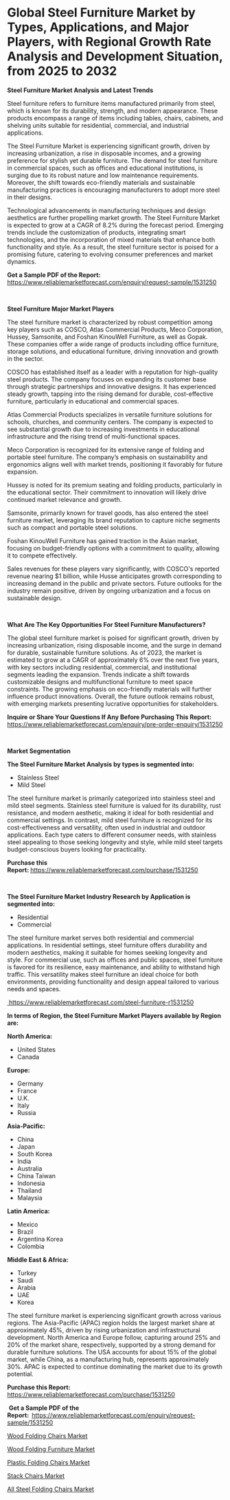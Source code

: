 <p><h1>Global Steel Furniture Market by Types, Applications, and Major Players, with Regional Growth Rate Analysis and Development Situation, from 2025 to 2032</h1></p><p><strong>Steel Furniture Market Analysis and Latest Trends</strong></p>
<p><p>Steel furniture refers to furniture items manufactured primarily from steel, which is known for its durability, strength, and modern appearance. These products encompass a range of items including tables, chairs, cabinets, and shelving units suitable for residential, commercial, and industrial applications.</p><p>The Steel Furniture Market is experiencing significant growth, driven by increasing urbanization, a rise in disposable incomes, and a growing preference for stylish yet durable furniture. The demand for steel furniture in commercial spaces, such as offices and educational institutions, is surging due to its robust nature and low maintenance requirements. Moreover, the shift towards eco-friendly materials and sustainable manufacturing practices is encouraging manufacturers to adopt more steel in their designs.</p><p>Technological advancements in manufacturing techniques and design aesthetics are further propelling market growth. The Steel Furniture Market is expected to grow at a CAGR of 8.2% during the forecast period. Emerging trends include the customization of products, integrating smart technologies, and the incorporation of mixed materials that enhance both functionality and style. As a result, the steel furniture sector is poised for a promising future, catering to evolving consumer preferences and market dynamics.</p></p>
<p><strong>Get a Sample PDF of the Report:&nbsp;</strong> <a href="https://www.reliablemarketforecast.com/enquiry/request-sample/1531250?utm_campaign=1875&utm_medium=2&utm_source=Github&utm_content=ia&utm_term=04042025&utm_id=steel-furniture">https://www.reliablemarketforecast.com/enquiry/request-sample/1531250</a></p>
<p>&nbsp;</p>
<p><strong>Steel Furniture Major Market Players</strong></p>
<p><p>The steel furniture market is characterized by robust competition among key players such as COSCO, Atlas Commercial Products, Meco Corporation, Hussey, Samsonite, and Foshan KinouWell Furniture, as well as Gopak. These companies offer a wide range of products including office furniture, storage solutions, and educational furniture, driving innovation and growth in the sector.</p><p>COSCO has established itself as a leader with a reputation for high-quality steel products. The company focuses on expanding its customer base through strategic partnerships and innovative designs. It has experienced steady growth, tapping into the rising demand for durable, cost-effective furniture, particularly in educational and commercial spaces.</p><p>Atlas Commercial Products specializes in versatile furniture solutions for schools, churches, and community centers. The company is expected to see substantial growth due to increasing investments in educational infrastructure and the rising trend of multi-functional spaces. </p><p>Meco Corporation is recognized for its extensive range of folding and portable steel furniture. The company’s emphasis on sustainability and ergonomics aligns well with market trends, positioning it favorably for future expansion.</p><p>Hussey is noted for its premium seating and folding products, particularly in the educational sector. Their commitment to innovation will likely drive continued market relevance and growth.</p><p>Samsonite, primarily known for travel goods, has also entered the steel furniture market, leveraging its brand reputation to capture niche segments such as compact and portable steel solutions.</p><p>Foshan KinouWell Furniture has gained traction in the Asian market, focusing on budget-friendly options with a commitment to quality, allowing it to compete effectively.</p><p>Sales revenues for these players vary significantly, with COSCO's reported revenue nearing $1 billion, while Husse anticipates growth corresponding to increasing demand in the public and private sectors. Future outlooks for the industry remain positive, driven by ongoing urbanization and a focus on sustainable design.</p></p>
<p>&nbsp;</p>
<p><strong>What Are The Key Opportunities For Steel Furniture Manufacturers?</strong></p>
<p><p>The global steel furniture market is poised for significant growth, driven by increasing urbanization, rising disposable income, and the surge in demand for durable, sustainable furniture solutions. As of 2023, the market is estimated to grow at a CAGR of approximately 6% over the next five years, with key sectors including residential, commercial, and institutional segments leading the expansion. Trends indicate a shift towards customizable designs and multifunctional furniture to meet space constraints. The growing emphasis on eco-friendly materials will further influence product innovations. Overall, the future outlook remains robust, with emerging markets presenting lucrative opportunities for stakeholders.</p></p>
<p><strong>Inquire or Share Your Questions If Any Before Purchasing This Report:</strong> <a href="https://www.reliablemarketforecast.com/enquiry/pre-order-enquiry/1531250?utm_campaign=1875&utm_medium=2&utm_source=Github&utm_content=ia&utm_term=04042025&utm_id=steel-furniture">https://www.reliablemarketforecast.com/enquiry/pre-order-enquiry/1531250</a></p>
<p>&nbsp;</p>
<p><strong>Market Segmentation</strong></p>
<p><strong>The Steel Furniture Market Analysis by types is segmented into:</strong></p>
<p><ul><li>Stainless Steel</li><li>Mild Steel</li></ul></p>
<p><p>The steel furniture market is primarily categorized into stainless steel and mild steel segments. Stainless steel furniture is valued for its durability, rust resistance, and modern aesthetic, making it ideal for both residential and commercial settings. In contrast, mild steel furniture is recognized for its cost-effectiveness and versatility, often used in industrial and outdoor applications. Each type caters to different consumer needs, with stainless steel appealing to those seeking longevity and style, while mild steel targets budget-conscious buyers looking for practicality.</p></p>
<p><strong>Purchase this Report:&nbsp;</strong><a href="https://www.reliablemarketforecast.com/purchase/1531250?utm_campaign=1875&utm_medium=2&utm_source=Github&utm_content=ia&utm_term=04042025&utm_id=steel-furniture">https://www.reliablemarketforecast.com/purchase/1531250</a></p>
<p>&nbsp;</p>
<p><strong>The Steel Furniture Market Industry Research by Application is segmented into:</strong></p>
<p><ul><li>Residential</li><li>Commercial</li></ul></p>
<p><p>The steel furniture market serves both residential and commercial applications. In residential settings, steel furniture offers durability and modern aesthetics, making it suitable for homes seeking longevity and style. For commercial use, such as offices and public spaces, steel furniture is favored for its resilience, easy maintenance, and ability to withstand high traffic. This versatility makes steel furniture an ideal choice for both environments, providing functionality and design appeal tailored to various needs and spaces.</p></p>
<p><a href="https://www.reliablemarketforecast.com/steel-furniture-r1531250?utm_campaign=1875&utm_medium=2&utm_source=Github&utm_content=ia&utm_term=04042025&utm_id=steel-furniture">&nbsp;https://www.reliablemarketforecast.com/steel-furniture-r1531250</a></p>
<p><strong>In terms of Region, the Steel Furniture Market Players available by Region are:</strong></p>
<p>
    <p> <strong> North America: </strong>
        <ul>
            <li>United States</li>
            <li>Canada</li>
        </ul>
        </p> 
    <p> <strong> Europe: </strong>
        <ul>
            <li>Germany</li>
            <li>France</li>
            <li>U.K.</li>
            <li>Italy</li>
            <li>Russia</li>
        </ul>
        </p> 
    <p> <strong> Asia-Pacific: </strong>
        <ul>
            <li>China</li>
            <li>Japan</li>
            <li>South Korea</li>
            <li>India</li>
            <li>Australia</li>
            <li>China Taiwan</li>
            <li>Indonesia</li>
            <li>Thailand</li>
            <li>Malaysia</li>
        </ul>
        </p> 
    <p> <strong> Latin America: </strong>
        <ul>
            <li>Mexico</li>
            <li>Brazil</li>
            <li>Argentina Korea</li>
            <li>Colombia</li>
        </ul>
        </p> 
    <p> <strong> Middle East & Africa: </strong>
        <ul>
            <li>Turkey</li>
            <li>Saudi</li>
            <li>Arabia</li>
            <li>UAE</li>
            <li>Korea</li>
        </ul>
    </p>
    </p>
<p><p>The steel furniture market is experiencing significant growth across various regions. The Asia-Pacific (APAC) region holds the largest market share at approximately 45%, driven by rising urbanization and infrastructural development. North America and Europe follow, capturing around 25% and 20% of the market share, respectively, supported by a strong demand for durable furniture solutions. The USA accounts for about 15% of the global market, while China, as a manufacturing hub, represents approximately 30%. APAC is expected to continue dominating the market due to its growth potential.</p></p>
<p><strong>Purchase this Report: </strong><a href="https://www.reliablemarketforecast.com/purchase/1531250?utm_campaign=1875&utm_medium=2&utm_source=Github&utm_content=ia&utm_term=04042025&utm_id=steel-furniture">https://www.reliablemarketforecast.com/purchase/1531250</a></p>
<p>&nbsp;<strong>Get a Sample PDF of the Report:&nbsp;&nbsp;</strong><a href="https://www.reliablemarketforecast.com/enquiry/request-sample/1531250?utm_campaign=1875&utm_medium=2&utm_source=Github&utm_content=ia&utm_term=04042025&utm_id=steel-furniture">https://www.reliablemarketforecast.com/enquiry/request-sample/1531250</a></p>
<p><strong></strong></p>
<p><p><a href="https://github.com/shongranch73/Market-Research-Report-List-1/blob/main/wood-folding-chairs-market.md?utm_campaign=1875&utm_medium=2&utm_source=Github&utm_content=ia&utm_term=04042025&utm_id=steel-furniture">Wood Folding Chairs Market</a></p><p><a href="https://github.com/bordzjisela/Market-Research-Report-List-1/blob/main/wood-folding-furniture-market.md?utm_campaign=1875&utm_medium=2&utm_source=Github&utm_content=ia&utm_term=04042025&utm_id=steel-furniture">Wood Folding Furniture Market</a></p><p><a href="https://github.com/sakourkishev/Market-Research-Report-List-1/blob/main/plastic-folding-chairs-market.md?utm_campaign=1875&utm_medium=2&utm_source=Github&utm_content=ia&utm_term=04042025&utm_id=steel-furniture">Plastic Folding Chairs Market</a></p><p><a href="https://github.com/amourdeeks8j/Market-Research-Report-List-1/blob/main/stack-chairs-market.md?utm_campaign=1875&utm_medium=2&utm_source=Github&utm_content=ia&utm_term=04042025&utm_id=steel-furniture">Stack Chairs Market</a></p><p><a href="https://github.com/stvnpukaj10/Market-Research-Report-List-1/blob/main/all-steel-folding-chairs-market.md?utm_campaign=1875&utm_medium=2&utm_source=Github&utm_content=ia&utm_term=04042025&utm_id=steel-furniture">All Steel Folding Chairs Market</a></p></p>